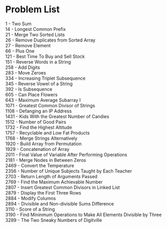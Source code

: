 # Problem List
1 - Two Sum\
14 - Longest Common Prefix\
21 - Merge Two Sorted Lists\
26 - Remove Duplicates from Sorted Array\
27 - Remove Element\
66 - Plus One\
121 - Best Time To Buy and Sell Stock\
151 - Reverse Words in a String\
258 - Add Digits\
283 - Move Zeroes\
334 - Increasing Triplet Subsequence\
345 - Reverse Vowel of a String\
392 - Is Subsequence\
605 - Can Place Flowers\
643 - Maximum Average Subarray I\
1071 - Greatest Common Divisor of Strings\
1108 - Defanging an IP Address\
1431 - Kids With the Greatest Number of Candies\
1512 - Number of Good Pairs\
1732 - Find the Highest Altitude\
1757 - Recyclable and Low Fat Products\
1768 - Merge Strings Alternatively\
1920 - Build Array from Permutation\
1929 - Concatenation of Array\
2011 - Final Value of Variable After Performing Operations\
2181 - Merge Nodes in Between Zeros\
2469 - Convert the Temperature\
2356 - Number of Unique Subjects Taught by Each Teacher\
2703 - Return Length of Arguments Passed\
2769 - Find the Maximum Achievable Number\
2807 - Insert Greatest Common Divisors in Linked List\
2879 - Display the First Three Rows\
2884 - Modify Columns\
2894 - Divisible and Non-divisible Sums Difference\
3110 - Score of a String\
3190 - Find Mininmum Operations to Make All Elements Divisible by Three\
3289 - The Two Sneaky Numbers of Digitville